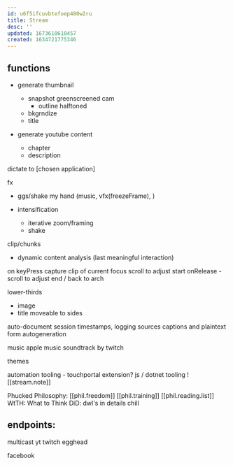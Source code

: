 ```yaml
---
id: u6f5ifcuvbtefoep480w2ru
title: Stream
desc: ''
updated: 1673610610457
created: 1634721775346
---
```


## functions
- generate thumbnail
  - snapshot greenscreened cam
    - outline halftoned
  - bkgrndize
  - title

- generate youtube content
  - chapter
  - description

dictate to [chosen application]

fx
- ggs/shake my hand
  (music, vfx(freezeFrame), )

- intensification
  - iterative zoom/framing
  - shake

clip/chunks
  - dynamic content analysis (last meaningful interaction)

  on keyPress
    capture clip of current focus
      scroll to adjust start
      onRelease - scroll to adjust end / back to arch

lower-thirds
  - image
  - title
  moveable to sides

auto-document
  session timestamps, logging sources
  captions and plaintext form autogeneration

music
  apple music
  soundtrack by twitch

themes

automation tooling - touchportal extension?
  js / dotnet tooling
  ![[stream.note]]

Phucked Philosophy:
  [[phil.freedom]]
  [[phil.training]]
  [[phil.reading.list]]
WtTH: What to Think
DiD: dwl's in details
chill

## endpoints:
  multicast
yt
twitch
egghead

facebook
